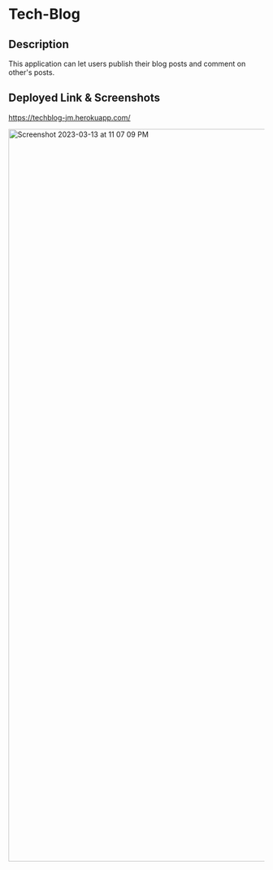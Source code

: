 # Tech-Blog

## Description
This application can let users publish their blog posts and comment on other's posts. 

## Deployed Link & Screenshots
https://techblog-jm.herokuapp.com/

<img width="1440" alt="Screenshot 2023-03-13 at 11 07 09 PM" src="https://user-images.githubusercontent.com/120419841/224910850-6d2ad6c5-e99e-447a-b6b2-fd9b9af4ca8e.png">

